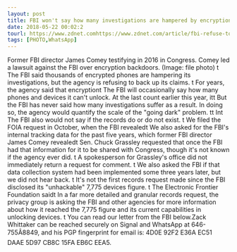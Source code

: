 ```yaml
---
layout: post
title: FBI won't say how many investigations are hampered by encryption
date: 2018-05-22 00:02:2
tourl: https://www.zdnet.comhttps://www.zdnet.com/article/fbi-refuse-to-say-investigations-hampered-by-encryption/
tags: [PHOTO,WhatsApp]
---
```

Former FBI director James Comey testifying in 2016 in Congress. Comey led a lawsuit against the FBI over encryption backdoors. (Image: file photo) t The FBI said thousands of encrypted phones are hampering its investigations, but the agency is refusing to back up its claims. t For years, the agency said that encryptiont The FBI will occasionally say how many phones and devices it can't unlock. At the last count earlier this year, itt But the FBI has never said how many investigations suffer as a result. In doing so, the agency would quantify the scale of the "going dark" problem. tt Int The FBI also would not say if the records do or do not exist. t We filed the FOIA request in October, when the FBI revealedt We also asked for the FBI's internal tracking data for the past five years, which former FBI director James Comey revealedt Sen. Chuck Grassley requested that once the FBI had that information for it to be shared with Congress, though it's not known if the agency ever did. t A spokesperson for Grassley's office did not immediately return a request for comment. t We also asked the FBI if that data collection system had been implemented some three years later, but we did not hear back. t It's not the first records request made since the FBI disclosed its "unhackable" 7,775 devices figure. t The Electronic Frontier Foundation saidt In a far more detailed and granular records request, the privacy group is asking the FBI and other agencies for more information about how it reached the 7,775 figure and its current capabilities in unlocking devices. t You can read our letter from the FBI below.Zack Whittaker can be reached securely on Signal and WhatsApp at 646-755Â8849, and his PGP fingerprint for email is: 4D0E 92F2 E36A EC51 DAAE 5D97 CB8C 15FA EB6C EEA5.